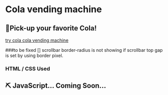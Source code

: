 # Cola vending machine
## 🥤Pick-up your favorite Cola!

[try cola cola vending machine](https://doridori-samsam.github.io/Cola-vending-machine/)

###to be fixed
[] scrollbar border-radius is not showing if scrollbar top gap is set by using border pixel.

### HTML / CSS Used
## ⛏ JavaScript... Coming Soon...
